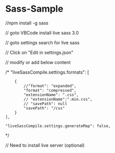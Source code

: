 # Sass-Sample
//npm install -g sass

// goto VBCode install live sass 3.0

// goto settings search for live sass

// Click on "Edit in settings.json"

// modify or add below content

/*
     "liveSassCompile.settings.formats": [
     
        {
            //"format": "expanded",
            "format": "compressed",
            "extensionName": ".css",
            // "extensionName":".min.css",
            // "savePath": null
            "savePath": "/css"
        }
    ],
    
    "liveSassCompile.settings.generateMap": false,
*/

// Need to install live server (optional)
